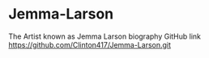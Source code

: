 # Jemma-Larson
The Artist known as Jemma Larson biography
GitHub link https://github.com/Clinton417/Jemma-Larson.git
